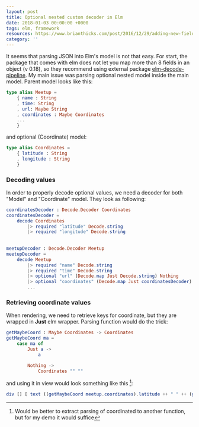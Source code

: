```yaml
---
layout: post
title: Optional nested custom decoder in Elm
date: 2018-01-03 00:00:00 +0000
tags: elm, framework
resources: https://www.brianthicks.com/post/2016/12/29/adding-new-fields-to-your-json-decoder/
category: ''
---
```

It seems that parsing JSON into Elm's model is not that easy. For start, the package that comes with elm does not let you map more than 8 fields in an object (v 0.18), so they recommend using external package [elm-decode-pipeline](http://package.elm-lang.org/packages/NoRedInk/elm-decode-pipeline/latest). 
My main issue was parsing optional nested model inside the main model. Parent model looks like this:
```elm
type alias Meetup =
    { name : String
    , time: String
    , url: Maybe String
    , coordinates : Maybe Coordinates
    ...
    }
```
and optional (Coordinate) model:
```elm 
type alias Coordinates =
    { latitude : String
    , longitude : String 
    }
```

### Decoding values
In order to properly decode optional values, we need a decoder for both "Model" and "Coordinate" model. They look as following:
```elm
coordinatesDecoder : Decode.Decoder Coordinates
coordinatesDecoder =
    decode Coordinates
        |> required "latitude" Decode.string
        |> required "longitude" Decode.string
 
 
meetupDecoder : Decode.Decoder Meetup
meetupDecoder =
    decode Meetup
        |> required "name" Decode.string
        |> required "time" Decode.string
        |> optional "url" (Decode.map Just Decode.string) Nothing
        |> optional "coordinates" (Decode.map Just coordinatesDecoder) Nothing
        ...
```

### Retrieving coordinate values
When rendering, we need to retrieve keys for coordinate, but they are wrapped in __Just__ elm wrapper.
Parsing function would do the trick:
```elm
getMaybeCoord : Maybe Coordinates -> Coordinates
getMaybeCoord ma =
    case ma of
        Just a ->
            a

        Nothing ->
            Coordinates "" ""
```
 and using it in view would look something like this [^1]:
 ```elm
div [] [ text ((getMaybeCoord meetup.coordinates).latitude ++ " " ++ (getMaybeCoord meetup.coordinates).latitude) ]
```
[^1]: Would be better to extract parsing of coordinated to another function, but for my demo it would suffice